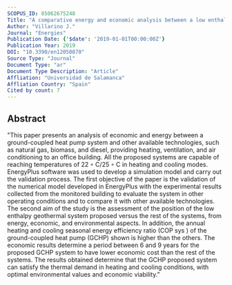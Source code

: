 ```yaml
---
SCOPUS_ID: 85062675248
Title: "A comparative energy and economic analysis between a low enthalpy geothermal design and gas, diesel and biomass technologies for a HVAC system installed in an office building"
Author: "Villarino J."
Journal: "Energies"
Publication Date: {'$date': '2019-01-01T00:00:00Z'}
Publication Year: 2019
DOI: "10.3390/en12050870"
Source Type: "Journal"
Document Type: "ar"
Document Type Description: "Article"
Affliation: "Universidad de Salamanca"
Affliation Country: "Spain"
Cited by count: 7
---
```


## Abstract
"This paper presents an analysis of economic and energy between a ground-coupled heat pump system and other available technologies, such as natural gas, biomass, and diesel, providing heating, ventilation, and air conditioning to an office building. All the proposed systems are capable of reaching temperatures of 22 ◦ C/25 ◦ C in heating and cooling modes. EnergyPlus software was used to develop a simulation model and carry out the validation process. The first objective of the paper is the validation of the numerical model developed in EnergyPlus with the experimental results collected from the monitored building to evaluate the system in other operating conditions and to compare it with other available technologies. The second aim of the study is the assessment of the position of the low enthalpy geothermal system proposed versus the rest of the systems, from energy, economic, and environmental aspects. In addition, the annual heating and cooling seasonal energy efficiency ratio (COP sys ) of the ground-coupled heat pump (GCHP) shown is higher than the others. The economic results determine a period between 6 and 9 years for the proposed GCHP system to have lower economic cost than the rest of the systems. The results obtained determine that the GCHP proposed system can satisfy the thermal demand in heating and cooling conditions, with optimal environmental values and economic viability."
